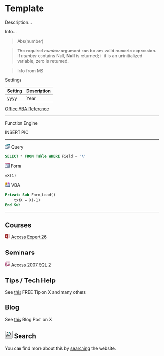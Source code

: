 # Template

Description...

Info...

> Abs(number)

> The required *number* argument can be any valid numeric expression. If *number* contains Null, **Null** is returned; if it is an uninitialized variable, zero is returned.

> Info from MS

Settings

| Setting | Description |
|-|-|
| yyyy | Year |

[Office VBA Reference](https://docs.microsoft.com/en-us/office/vba/language/reference/user-interface-help/abs-function)

---

Function Engine

INSERT PIC

---

![Query](../images/16/Query.png "Query") Query

```sql
SELECT * FROM Table WHERE Field = 'A'
```

![Form](../images/16/Form.png "Form") Form

```vb
=X(1)
```

![VBA](../images/16/VBA.png "VBA") VBA

```vb
Private Sub Form_Load()
    txtX = X(-1)
End Sub
```

---

## Courses

![Access 2013](../images/16/Access_2013.png "Access 2013") [Access Expert 26](https://www.599cd.com/site/courselist/access2013/expert/x26/)

## Seminars

![Access 2007](../images/16/Access_2007.png "Access_2007") [Access 2007 SQL 2](https://www.599cd.com/site/courselist/seminars/access-sql/access-sql2/?key=)

## Tips / Tech Help

See [this](/tips/access/##/) FREE Tip on X and many others

## Blog

See [this](/blog/display-article.asp?ID=#) Blog Post on X

## ![Magnifying Glass](../images/MagnifyingGlass.png "Magnifying Glass") Search

You can find more about this by [searching](https://www.599cd.com/search/?Q=#) the website.
